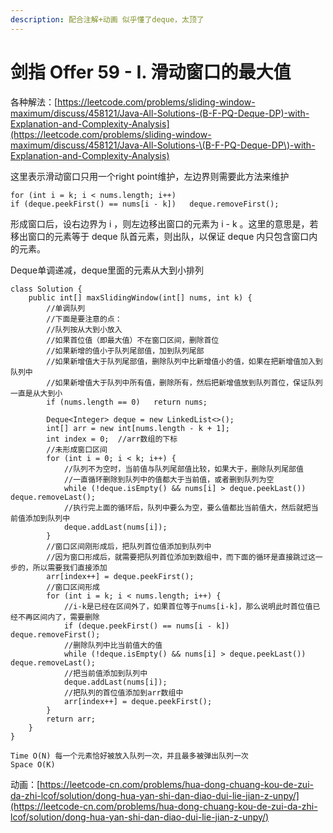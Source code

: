 ```yaml
---
description: 配合注解+动画 似乎懂了deque，太顶了
---
```


# 剑指 Offer 59 - I. 滑动窗口的最大值

各种解法：[https://leetcode.com/problems/sliding-window-maximum/discuss/458121/Java-All-Solutions-(B-F-PQ-Deque-DP)-with-Explanation-and-Complexity-Analysis](https://leetcode.com/problems/sliding-window-maximum/discuss/458121/Java-All-Solutions-\(B-F-PQ-Deque-DP\)-with-Explanation-and-Complexity-Analysis)

这里表示滑动窗口只用一个right point维护，左边界则需要此方法来维护

```
for (int i = k; i < nums.length; i++) 
if (deque.peekFirst() == nums[i - k])   deque.removeFirst();
```

形成窗口后，设右边界为 i ，则左边移出窗口的元素为 i - k 。这里的意思是，若移出窗口的元素等于 deque 队首元素，则出队，以保证 deque 内只包含窗口内的元素。

Deque单调递减，deque里面的元素从大到小排列

```
class Solution {
    public int[] maxSlidingWindow(int[] nums, int k) {
        //单调队列
        //下面是要注意的点：
        //队列按从大到小放入
        //如果首位值（即最大值）不在窗口区间，删除首位
        //如果新增的值小于队列尾部值，加到队列尾部
        //如果新增值大于队列尾部值，删除队列中比新增值小的值，如果在把新增值加入到队列中
        //如果新增值大于队列中所有值，删除所有，然后把新增值放到队列首位，保证队列一直是从大到小
        if (nums.length == 0)   return nums;

        Deque<Integer> deque = new LinkedList<>();
        int[] arr = new int[nums.length - k + 1];
        int index = 0;  //arr数组的下标
        //未形成窗口区间
        for (int i = 0; i < k; i++) {
            //队列不为空时，当前值与队列尾部值比较，如果大于，删除队列尾部值
            //一直循环删除到队列中的值都大于当前值，或者删到队列为空
            while (!deque.isEmpty() && nums[i] > deque.peekLast())  deque.removeLast();
            //执行完上面的循环后，队列中要么为空，要么值都比当前值大，然后就把当前值添加到队列中
            deque.addLast(nums[i]);
        }
        //窗口区间刚形成后，把队列首位值添加到队列中
        //因为窗口形成后，就需要把队列首位添加到数组中，而下面的循环是直接跳过这一步的，所以需要我们直接添加
        arr[index++] = deque.peekFirst();
        //窗口区间形成
        for (int i = k; i < nums.length; i++) {
            //i-k是已经在区间外了，如果首位等于nums[i-k]，那么说明此时首位值已经不再区间内了，需要删除
            if (deque.peekFirst() == nums[i - k])   deque.removeFirst();
            //删除队列中比当前值大的值
            while (!deque.isEmpty() && nums[i] > deque.peekLast())  deque.removeLast();
            //把当前值添加到队列中
            deque.addLast(nums[i]);
            //把队列的首位值添加到arr数组中
            arr[index++] = deque.peekFirst();
        }
        return arr;
    }
}

Time O(N) 每一个元素恰好被放入队列一次，并且最多被弹出队列一次
Space O(K)
```

动画：[https://leetcode-cn.com/problems/hua-dong-chuang-kou-de-zui-da-zhi-lcof/solution/dong-hua-yan-shi-dan-diao-dui-lie-jian-z-unpy/](https://leetcode-cn.com/problems/hua-dong-chuang-kou-de-zui-da-zhi-lcof/solution/dong-hua-yan-shi-dan-diao-dui-lie-jian-z-unpy/)
